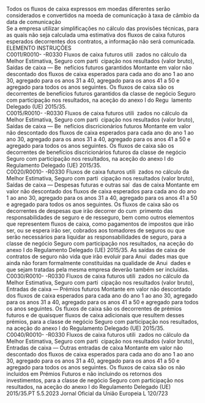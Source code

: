  
Todos os fluxos de caixa expressos em moedas diferentes serão considerados e convertidos na moeda de comunicação à 
taxa de câmbio da data de comunicação  
Se a empresa utilizar simplificações no cálculo das provisões técnicas, para as quais não seja calculada uma estimativa 
dos fluxos de caixa futuros esperados decorrentes dos contratos, a informação não será comunicada.  
ELEMENTO  INSTRUÇÕES  
C0011/R0010- 
-R0330  Fluxos de caixa futuros utili ­
zados no cálculo da Melhor 
Estimativa, Seguro com parti ­
cipação nos resultados (valor 
bruto), Saídas de caixa — Be ­
nefícios futuros garantidos  Montante em valor não descontado dos fluxos de caixa esperados para cada ano 
do ano 1 ao ano 30, agregado para os anos 31 a 40, agregado para os anos 41 a 
50 e agregado para todos os anos seguintes. 
Os fluxos de caixa são os decorrentes de benefícios futuros garantidos da classe de 
negócio Seguro com participação nos resultados, na aceção do anexo I do Regu ­
lamento Delegado (UE) 2015/35.  
C0015/R0010- 
-R0330  Fluxos de caixa futuros utili ­
zados no cálculo da Melhor 
Estimativa, Seguro com parti ­
cipação nos resultados (valor 
bruto), Saídas de caixa — Be ­
nefícios discricionários futuros  Montante em valor não descontado dos fluxos de caixa esperados para cada ano 
do ano 1 ao ano 30, agregado para os anos 31 a 40, agregado para os anos 41 a 
50 e agregado para todos os anos seguintes. 
Os fluxos de caixa são os decorrentes de benefícios discricionários futuros da 
classe de negócio Seguro com participação nos resultados, na aceção do anexo 
I do Regulamento Delegado (UE) 2015/35.  
C0020/R0010- 
-R0330  Fluxos de caixa futuros utili ­
zados no cálculo da Melhor 
Estimativa, Seguro com parti ­
cipação nos resultados (valor 
bruto), Saídas de caixa — 
Despesas futuras e outras saí ­
das de caixa  Montante em valor não descontado dos fluxos de caixa esperados para cada ano 
do ano 1 ao ano 30, agregado para os anos 31 a 40, agregado para os anos 41 a 
50 e agregado para todos os anos seguintes. 
Os fluxos de caixa são os decorrentes de despesas que irão decorrer do cum ­
primento das responsabilidades de seguro e de resseguro, bem como outros 
elementos que representem fluxos de caixa, como pagamentos de impostos que 
irão ser, ou se espera irão ser, cobrados aos tomadores de seguros ou que serão 
necessários para liquidar as responsabilidades de seguro, para a classe de negócio 
Seguro com participação nos resultados, na aceção do anexo I do Regulamento 
Delegado (UE) 2015/35. 
As saídas de caixa de contratos de seguro não vida que irão evoluir para Anui ­
dades mas que ainda não foram formalmente constituídas na qualidade de Anui ­
dades e que sejam tratadas pela mesma empresa deverão também ser incluídas.  
C0030/R0010- 
-R0330  Fluxos de caixa futuros utili ­
zados no cálculo da Melhor 
Estimativa, Seguro com parti ­
cipação nos resultados (valor 
bruto), Entradas de caixa — 
Prémios futuros  Montante em valor não descontado dos fluxos de caixa esperados para cada ano 
do ano 1 ao ano 30, agregado para os anos 31 a 40, agregado para os anos 41 a 
50 e agregado para todos os anos seguintes. 
Os fluxos de caixa são os decorrentes de prémios futuros e de quaisquer fluxos de 
caixa adicionais que resultem desses prémios, para a classe de negócio Seguro com 
participação nos resultados, na aceção do anexo I do Regulamento Delegado (UE) 
2015/35.  
C0040/R0010- 
-R0330  Fluxos de caixa futuros utili ­
zados no cálculo da Melhor 
Estimativa, Seguro com parti ­
cipação nos resultados (valor 
bruto), Entradas de caixa — 
Outras entradas de caixa  Montante em valor não descontado dos fluxos de caixa esperados para cada ano 
do ano 1 ao ano 30, agregado para os anos 31 a 40, agregado para os anos 41 a 
50 e agregado para todos os anos seguintes. 
Os fluxos de caixa são os não incluídos em Prémios Futuros e não incluindo os 
retornos dos investimentos, para a classe de negócio Seguro com participação nos 
resultados, na aceção do anexo I do Regulamento Delegado (UE) 2015/35.PT  5.5.2023 Jornal Oficial da União Europeia L 120/723